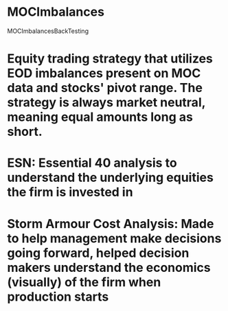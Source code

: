 # MOCImbalances
MOCImbalancesBackTesting
# Equity trading strategy that utilizes EOD imbalances present on MOC data and stocks' pivot range. The strategy is always market neutral, meaning equal amounts long as short. 
# ESN: Essential 40 analysis to understand the underlying equities the firm is invested in 
# Storm Armour Cost Analysis: Made to help management make decisions going forward, helped decision makers understand the economics (visually) of the firm when production starts
